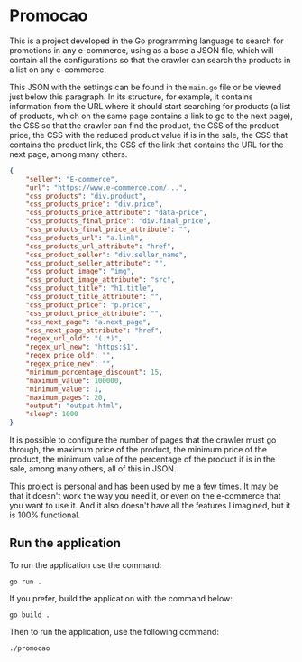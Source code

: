 # Promocao

This is a project developed in the Go programming language to search for promotions in any e-commerce, using as a base a JSON file, which will contain all the configurations so that the crawler can search the products in a list on any e-commerce.

This JSON with the settings can be found in the `main.go` file or be viewed just below this paragraph. In its structure, for example, it contains information from the URL where it should start searching for products (a list of products, which on the same page contains a link to go to the next page), the CSS so that the crawler can find the product, the CSS of the product price, the CSS with the reduced product value if is in the sale, the CSS that contains the product link, the CSS of the link that contains the URL for the next page, among many others.

```json
{
    "seller": "E-commerce",
    "url": "https://www.e-commerce.com/...",
    "css_products": "div.product",
    "css_products_price": "div.price",
    "css_products_price_attribute": "data-price",
    "css_products_final_price": "div.final_price",
    "css_products_final_price_attribute": "",
    "css_products_url": "a.link",
    "css_products_url_attribute": "href",
    "css_product_seller": "div.seller_name",
    "css_product_seller_attribute": "",
    "css_product_image": "img",
    "css_product_image_attribute": "src",
    "css_product_title": "h1.title",
    "css_product_title_attribute": "",
    "css_product_price": "p.price",
    "css_product_price_attribute": "",
    "css_next_page": "a.next_page",
    "css_next_page_attribute": "href",
    "regex_url_old": "(.*)",
    "regex_url_new": "https:$1",
    "regex_price_old": "",
    "regex_price_new": "",
    "minimum_porcentage_discount": 15,
    "maximum_value": 100000,
    "minimum_value": 1,
    "maximum_pages": 20,
    "output": "output.html",
    "sleep": 1000
}
```


It is possible to configure the number of pages that the crawler must go through, the maximum price of the product, the minimum price of the product, the minimum value of the percentage of the product if is in the sale, among many others, all of this in JSON.

This project is personal and has been used by me a few times. It may be that it doesn't work the way you need it, or even on the e-commerce that you want to use it. And it also doesn't have all the features I imagined, but it is 100% functional.

## Run the application

To run the application use the command:

`go run .`

If you prefer, build the application with the command below:

`go build .`

Then to run the application, use the following command:

`./promocao`

